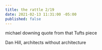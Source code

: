 ```yaml
---
title: the rattle 2/19
date: 2021-02-13 11:31:00 -05:00
published: false
---
```


michael downing quote from that Tufts piece

Dan Hill, architects without architecture

